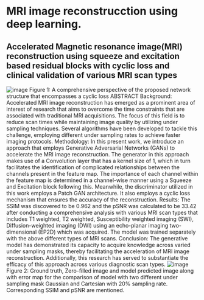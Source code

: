 # MRI image reconstrucction using deep learning.
## Accelerated Magnetic resonance image(MRI) reconstruction using squeeze and excitation based residual blocks with cyclic loss and clinical validation of various MRI scan types
![image](https://github.com/user-attachments/assets/daa62e01-f715-487a-b75b-741049d84141)
Figure 1: A comprehensive perspective of the proposed network structure that encompasses a cyclic loss
ABSTRACT
Background: Accelerated MRI image reconstruction has emerged as a prominent area of interest of research that aims to overcome the time constraints that are associated with traditional MRI acquisitions. The focus of this field is to reduce scan times while maintaining image quality by utilizing under sampling techniques. Several algorithms have been developed to tackle this challenge, employing different under sampling rates to achieve faster imaging protocols.
Methodology: In this present work, we introduce an approach that employs Generative Adversarial Networks (GANs) to accelerate the MRI image reconstruction. The generator  in this approach makes use of a Convolution layer that has a kernel size of 1, which in turn facilitates the identification of complicated relationships between the channels present in the feature map. The importance of each channel within the feature map is determined in a channel-wise manner using a Squeeze and Excitation block following this. Meanwhile, the discriminator utilized in this work employs a Patch GAN architecture. It also employs a cyclic loss mechanism that ensures the accuracy of the reconstruction.
Results: The SSIM was discovered to be 0.962 and the pSNR was calculated to be 33.42 after conducting a comprehensive analysis with various MRI scan types that includes T1 weighted, T2 weighted, Susceptibility weighted imaging (SWI), Diffusion-weighted imaging (DWI) using an echo-planar imaging two-dimensional (EP2D) which was acquired. The model was trained separately with the above different types of MRI scans.
Conclusion: The generative model has demonstrated its capacity to acquire knowledge across varied under sampling masks, thereby facilitating the acceleration of MRI image reconstruction. Additionally, this research has served to substantiate the efficacy of this approach across various diagnostic scan types.
![image](https://github.com/user-attachments/assets/68ecb123-c316-459b-abc2-3c0bf5884e6e)
Figure 2: Ground truth, Zero-filled image and model predicted image along with error map for the comparison of model with two different under sampling mask Gaussian and Cartesian with 20% sampling rate. Corresponding SSIM and pSNR are mentioned.
